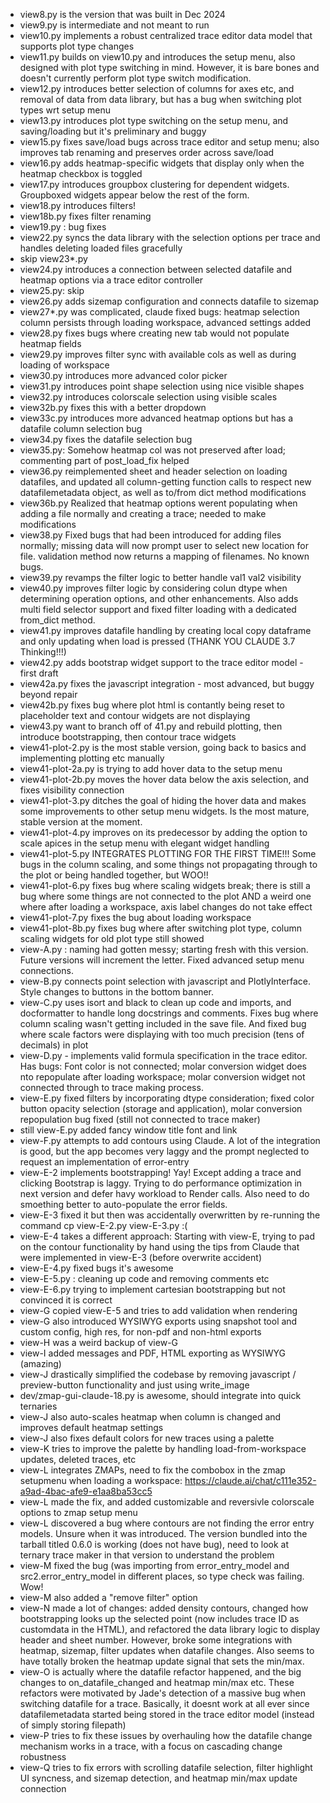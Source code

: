 - view8.py is the version that was built in Dec 2024
- view9.py is intermediate and not meant to run
- view10.py implements a robust centralized trace editor data model that supports plot type changes
- view11.py builds on view10.py and introduces the setup menu, also designed with plot type switching in mind. However, it is bare bones and doesn't currently perform plot type switch modification.
- view12.py introduces better selection of columns for axes etc, and removal of data from data library, but has a bug when switching plot types wrt setup menu
- view13.py introduces plot type switching on the setup menu, and saving/loading but it's preliminary and buggy
- view15.py fixes save/load bugs across trace editor and setup menu; also improves tab renaming and preserves order across save/load
- view16.py adds heatmap-specific widgets that display only when the heatmap checkbox is toggled
- view17.py introduces groupbox clustering for dependent widgets. Groupboxed widgets appear below the rest of the form.
- view18.py introduces filters!
- view18b.py fixes filter renaming
- view19.py : bug fixes
- view22.py syncs the data library with the selection options per trace and handles deleting loaded files gracefully
- skip view23*.py
- view24.py introduces a connection between selected datafile and heatmap options via a trace editor controller
- view25.py: skip
- view26.py adds sizemap configuration and connects datafile to sizemap
- view27*.py was complicated, claude fixed bugs: heatmap selection column persists through loading workspace, advanced settings added
- view28.py fixes bugs where creating new tab would not populate heatmap fields
- view29.py improves filter sync with available cols as well as during loading of workspace
- view30.py introduces more advanced color picker
- view31.py introduces point shape selection using nice visible shapes
- view32.py introduces colorscale selection using visible scales
- view32b.py fixes this with a better dropdown
- view33c.py introduces more advanced heatmap options but has a datafile column selection bug
- view34.py fixes the datafile selection bug
- view35.py: Somehow heatmap col was not preserved after load; commenting part of post_load_fix helped
- view36.py reimplemented sheet and header selection on loading datafiles, and updated all column-getting function calls to respect new datafilemetadata object, as well as to/from dict method modifications
- view36b.py Realized that heatmap options werent populating when adding a file normally and creating a trace; needed to make modifications
- view38.py Fixed bugs that had been introduced for adding files normally; missing data will now prompt user to select new location for file. validation method now returns a mapping of filenames. No known bugs.
- view39.py revamps the filter logic to better handle val1 val2 visibility
- view40.py improves filter logic by considering colun dtype when determining operation options, and other enhancements. Also adds multi field selector support and fixed filter loading with a dedicated from_dict method.
- view41.py improves datafile handling by creating local copy dataframe and only updating when load is pressed (THANK YOU CLAUDE 3.7 Thinking!!!)
- view42.py adds bootstrap widget support to the trace editor model - first draft
- view42a.py fixes the javascript integration - most advanced, but buggy beyond repair
- view42b.py fixes bug where plot html is contantly being reset to placeholder text and contour widgets are not displaying
- view43.py want to branch off of 41.py and rebuild plotting, then introduce bootstrapping, then contour trace widgets
- view41-plot-2.py is the most stable version, going back to basics and implementing plotting etc manually
- view41-plot-2a.py is trying to add hover data to the setup menu
- view41-plot-2b.py moves the hover data below the axis selection, and fixes visibility connection
- view41-plot-3.py ditches the goal of hiding the hover data and makes some improvements to other setup menu widgets. Is the most mature, stable version at the moment.
- view41-plot-4.py improves on its predecessor by adding the option to scale apices in the setup menu with elegant widget handling
- view41-plot-5.py INTEGRATES PLOTTING FOR THE FIRST TIME!!! Some bugs in the column scaling, and some things not propagating through to the plot or being handled together, but WOO!!
- view41-plot-6.py fixes bug where scaling widgets break; there is still a bug where some things are not connected to the plot AND a weird one where after loading a workspace, axis label changes do not take effect
- view41-plot-7.py fixes the bug about loading workspace
- view41-plot-8b.py fixes bug where after switching plot type, column scaling widgets for old plot type still showed
- view-A.py : naming had gotten messy; starting fresh with this version. Future versions will increment the letter. Fixed advanced setup menu connections.
- view-B.py connects point selection with javascript and PlotlyInterface. Style changes to buttons in the bottom banner.
- view-C.py uses isort and black to clean up code and imports, and docformatter to handle long docstrings and comments. Fixes bug where column scaling wasn't getting included in the save file. And fixed bug where scale factors were displaying with too much precision (tens of decimals) in plot
- view-D.py - implements valid formula specification in the trace editor. Has bugs: Font color is not connected; molar conversion widget does nto repopulate after loading workspace; molar conversion widget not connected through to trace making process.
- view-E.py fixed filters by incorporating dtype consideration; fixed color button opacity selection (storage and application), molar conversion repopulation bug fixed (still not connected to trace maker)
- still view-E.py added fancy window title font and link
- view-F.py attempts to add contours using Claude. A lot of the integration is good, but the app becomes very laggy and the prompt neglected to request an implementation of error-entry
- view-E-2 implements bootstrapping! Yay! Except adding a trace and clicking Bootstrap is laggy. Trying to do performance optimization in next version and defer havy workload to Render calls. Also need to do smoething better to auto-populate the error fields.
- view-E-3 fixed it but then was accidentally overwritten by re-running the command cp view-E-2.py view-E-3.py :(
- view-E-4 takes a different approach: Starting with view-E, trying to pad on the contour functionality by hand using the tips from Claude that were implemented in view-E-3 (before overwrite accident)
- view-E-4.py fixed bugs it's awesome
- view-E-5.py : cleaning up code and removing comments etc
- view-E-6.py trying to implement cartesian bootstrapping but not convinced it is correct
- view-G copied view-E-5 and tries to add validation when rendering
- view-G also introduced WYSIWYG exports using snapshot tool and custom config, high res, for non-pdf and non-html exports
- view-H was a weird backup of view-G
- view-I added messages and PDF, HTML exporting as WYSIWYG (amazing)
- view-J drastically simplified the codebase by removing javascript / preview-button functionality and just using write_image
- dev/zmap-gui-claude-18.py is awesome, should integrate into quick ternaries
- view-J also auto-scales heatmap when column is changed and improves default heatmap settings
- view-J also fixes default colors for new traces using a palette
- view-K tries to improve the palette by handling load-from-workspace updates, deleted traces, etc
- view-L integrates ZMAPs, need to fix the combobox in the zmap setupmenu when loading a workspace: https://claude.ai/chat/c111e352-a9ad-4bac-afe9-e1aa8ba53cc5
- view-L made the fix, and added customizable and reversivle colorscale options to zmap setup menu
- view-L discovered a bug where contours are not finding the error entry models. Unsure when it was introduced. The version bundled into the tarball titled 0.6.0 is working (does not have bug), need to look at ternary trace maker in that version to understand the problem
- view-M fixed the bug (was importing from error_entry_model and src2.error_entry_model in different places, so type check was failing. Wow!
- view-M also added a "remove filter" option
- view-N made a lot of changes: added density contours, changed how bootstrapping looks up the selected point (now includes trace ID as customdata in the HTML), and refactored the data library logic to display header and sheet number. However, broke some integrations with heatmap, sizemap, filter updates when datafile changes. Also seems to have totally broken the heatmap update signal that sets the min/max.
- view-O is actually where the datafile refactor happened, and the big changes to on_datafile_changed and heatmap min/max etc. These refactors were motivated by Jade's detection of a massive bug when switching datafile for a trace. Basically, it doesnt work at all ever since datafilemetadata started being stored in the trace editor model (instead of simply storing filepath)
- view-P tries to fix these issues by overhauling how the datafile change mechanism works in a trace, with a focus on cascading change robustness
- view-Q tries to fix errors with scrolling datafile selection, filter highlight UI syncness, and sizemap detection, and heatmap min/max update connection


